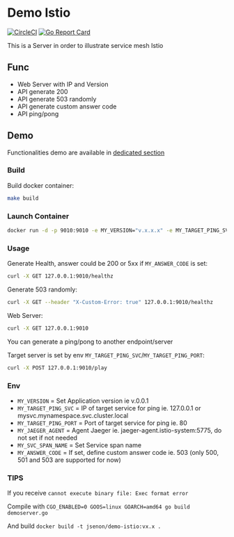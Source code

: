 # Demo Istio

[![CircleCI](https://circleci.com/gh/jsenon/demo-istio.svg?style=svg)](https://circleci.com/gh/jsenon/demo-istio)
[![Go Report Card](https://goreportcard.com/badge/github.com/jsenon/demo-istio)](https://goreportcard.com/report/github.com/jsenon/demo-istio)

This is a Server in order to illustrate service mesh Istio

## Func

- Web Server with IP and Version
- API generate 200
- API generate 503 randomly
- API generate custom answer code
- API ping/pong

## Demo

Functionalities demo are available in [dedicated section](k8s/README.MD)

### Build

Build docker container:

```sh
make build
```

### Launch Container

```sh
docker run -d -p 9010:9010 -e MY_VERSION="v.x.x.x" -e MY_TARGET_PING_SVC="xxx" -e MY_TARGET_PING_PORT="80" jsenon/demo-istio:develop
```

### Usage

Generate Health, answer could be 200 or 5xx if `MY_ANSWER_CODE` is set:

```sh
curl -X GET 127.0.0.1:9010/healthz
```

Generate 503 randomly:

```sh
curl -X GET --header "X-Custom-Error: true" 127.0.0.1:9010/healthz
```

Web Server:

```sh
curl -X GET 127.0.0.1:9010
```

You can generate a ping/pong to another endpoint/server

Target server is set by env `MY_TARGET_PING_SVC`/`MY_TARGET_PING_PORT`:

```sh
curl -X POST 127.0.0.1:9010/play
```

### Env

- `MY_VERSION` = Set Application version ie v.0.0.1
- `MY_TARGET_PING_SVC` = IP of target service for ping ie. 127.0.0.1 or mysvc.mynamespace.svc.cluster.local
- `MY_TARGET_PING_PORT` = Port of target service for ping ie. 80
- `MY_JAEGER_AGENT` = Agent Jaeger ie. jaeger-agent.istio-system:5775, do not set if not needed
- `MY_SVC_SPAN_NAME` = Set Service span name
- `MY_ANSWER_CODE` = If set, define custom answer code ie. 503 (only 500, 501 and 503 are supported for now)

### TIPS

If you receive `cannot execute binary file: Exec format error`

Compile with  `CGO_ENABLED=0 GOOS=linux GOARCH=amd64 go build demoserver.go`

And build `docker build -t jsenon/demo-istio:vx.x .`
